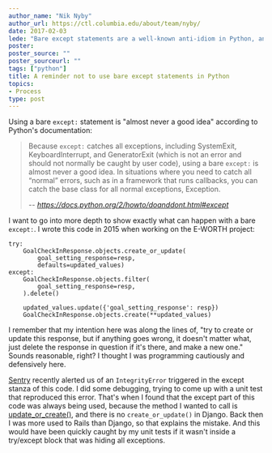 ```yaml
---
author_name: "Nik Nyby"
author_url: https://ctl.columbia.edu/about/team/nyby/
date: 2017-02-03
lede: "Bare except statements are a well-known anti-idiom in Python, and this post illustrates one example why that is."
poster:
poster_source: ""
poster_sourceurl: ""
tags: ["python"]
title: A reminder not to use bare except statements in Python
topics:
- Process
type: post
---
```


Using a bare `except:` statement is "almost never a good idea"
according to Python's documentation:

> Because `except:` catches all exceptions, including SystemExit,
> KeyboardInterrupt, and GeneratorExit (which is not an error and
> should not normally be caught by user code), using a bare `except:`
> is almost never a good idea. In situations where you need to catch
> all “normal” errors, such as in a framework that runs callbacks, you
> can catch the base class for all normal exceptions, Exception.
>
> -- <cite>https://docs.python.org/2/howto/doanddont.html#except</cite>

I want to go into more depth to show exactly what can happen with a
bare `except:`.  I wrote this code in 2015 when working on the E-WORTH
project:

    try:
        GoalCheckInResponse.objects.create_or_update(
            goal_setting_response=resp,
            defaults=updated_values)
    except:
        GoalCheckInResponse.objects.filter(
            goal_setting_response=resp,
        ).delete()

        updated_values.update({'goal_setting_response': resp})
        GoalCheckInResponse.objects.create(**updated_values)
                                                        

I remember that my intention here was along the lines of, "try to
create or update this response, but if anything goes wrong, it doesn't
matter what, just delete the response in question if it's there, and
make a new one." Sounds reasonable, right? I thought I was programming
cautiously and defensively here.

[Sentry](https://sentry.io) recently alerted us of an `IntegrityError` triggered in the
except stanza of this code. I did some debugging, trying to come up
with a unit test that reproduced this error. That's when I found that
the except part of this code was always being used, because the method
I wanted to call is [update_or_create()](https://docs.djangoproject.com/en/1.10/ref/models/querysets/#update-or-create),
and there is no `create_or_update()` in Django. Back then I was more
used to Rails than Django, so that explains the mistake. And this
would have been quickly caught by my unit tests if it wasn't inside a
try/except block that was hiding all exceptions.

